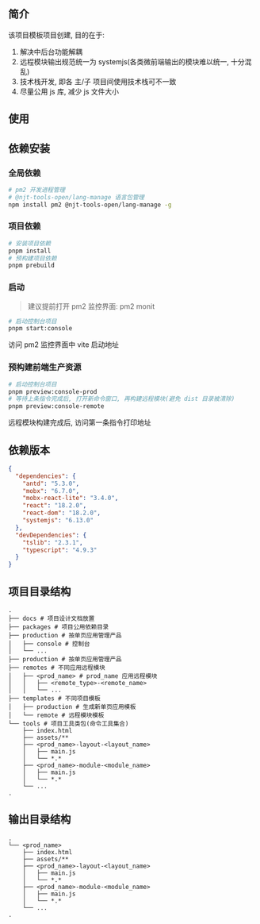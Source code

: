 ## 简介

该项目模板项目创建, 目的在于:

1. 解决中后台功能解耦
2. 远程模块输出规范统一为 systemjs(各类微前端输出的模块难以统一, 十分混乱)
3. 技术栈开发, 即各 主/子 项目间使用技术栈可不一致
4. 尽量公用 js 库, 减少 js 文件大小

## 使用

## 依赖安装

### 全局依赖

```sh
# pm2 开发进程管理
# @njt-tools-open/lang-manage 语言包管理
npm install pm2 @njt-tools-open/lang-manage -g
```

### 项目依赖

```sh
# 安装项目依赖
pnpm install
# 预构建项目依赖
pnpm prebuild
```

### 启动

> 建议提前打开 pm2 监控界面: pm2 monit

```sh
# 启动控制台项目
pnpm start:console
```

访问 pm2 监控界面中 vite 启动地址

### 预构建前端生产资源

```sh
# 启动控制台项目
pnpm preview:console-prod
# 等待上条指令完成后, 打开新命令窗口, 再构建远程模块(避免 dist 目录被清除)
pnpm preview:console-remote
```

远程模块构建完成后, 访问第一条指令打印地址

## 依赖版本

```json
{
  "dependencies": {
    "antd": "5.3.0",
    "mobx": "6.7.0",
    "mobx-react-lite": "3.4.0",
    "react": "18.2.0",
    "react-dom": "18.2.0",
    "systemjs": "6.13.0"
  },
  "devDependencies": {
    "tslib": "2.3.1",
    "typescript": "4.9.3"
  }
}
```

## 项目目录结构

```
.
├── docs # 项目设计文档放置
├── packages # 项目公用依赖目录
├── production # 按单页应用管理产品
│   ├── console # 控制台
│   └── ...
├── production # 按单页应用管理产品
├── remotes # 不同应用远程模块
│   ├── <prod_name> # prod_name 应用远程模块
│   │   ├── <remote_type>-<remote_name>
│   │   └── ...
├── templates # 不同项目模板
│   ├── production # 生成新单页应用模板
│   └── remote # 远程模块模板
└── tools # 项目工具类包(命令工具集合)
    ├── index.html
    ├── assets/**
    ├── <prod_name>-layout-<layout_name>
    │   ├── main.js
    │   └── *.*
    ├── <prod_name>-module-<module_name>
    │   ├── main.js
    │   └── *.*
    └── ...
.
```

## 输出目录结构

```
.
└── <prod_name>
    ├── index.html
    ├── assets/**
    ├── <prod_name>-layout-<layout_name>
    │   ├── main.js
    │   └── *.*
    ├── <prod_name>-module-<module_name>
    │   ├── main.js
    │   └── *.*
    └── ...
.
```
